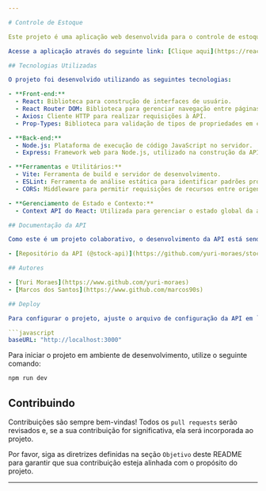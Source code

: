 ```yaml
---

# Controle de Estoque

Este projeto é uma aplicação web desenvolvida para o controle de estoque de itens, implementando funcionalidades CRUD para gerenciar entidades de usuários e itens. A administração do sistema é realizada por um administrador, que tem permissões para gerenciar contas de usuários e atualizar os itens do estoque. Usuários comuns, por outro lado, têm permissões limitadas, podendo apenas realizar login, alterar sua senha, e criar e visualizar itens disponíveis.

Acesse a aplicação através do seguinte link: [Clique aqui](https://react-stock-jph97vote-yurimoraes-projects.vercel.app/#/)

## Tecnologias Utilizadas

O projeto foi desenvolvido utilizando as seguintes tecnologias:

- **Front-end:**
  - React: Biblioteca para construção de interfaces de usuário.
  - React Router DOM: Biblioteca para gerenciar navegação entre páginas.
  - Axios: Cliente HTTP para realizar requisições à API.
  - Prop-Types: Biblioteca para validação de tipos de propriedades em componentes React.

- **Back-end:**
  - Node.js: Plataforma de execução de código JavaScript no servidor.
  - Express: Framework web para Node.js, utilizado na construção da API.

- **Ferramentas e Utilitários:**
  - Vite: Ferramenta de build e servidor de desenvolvimento.
  - ESLint: Ferramenta de análise estática para identificar padrões problemáticos em JavaScript/JSX.
  - CORS: Middleware para permitir requisições de recursos entre origens diferentes.

- **Gerenciamento de Estado e Contexto:**
  - Context API do React: Utilizada para gerenciar o estado global da aplicação.

## Documentação da API

Como este é um projeto colaborativo, o desenvolvimento da API está sendo conduzido separadamente. Para mais detalhes sobre a API, acesse o repositório oficial:

- [Repositório da API (@stock-api)](https://github.com/yuri-moraes/stock_api/tree/main)

## Autores

- [Yuri Moraes](https://www.github.com/yuri-moraes)
- [Marcos dos Santos](https://www.github.com/marcos90s)

## Deploy

Para configurar o projeto, ajuste o arquivo de configuração da API em `./src/api` para apontar para a porta correta do seu servidor back-end. Exemplo de configuração:

```javascript
baseURL: "http://localhost:3000"
```

Para iniciar o projeto em ambiente de desenvolvimento, utilize o seguinte comando:

```bash
npm run dev
```

## Contribuindo

Contribuições são sempre bem-vindas! Todos os `pull requests` serão revisados e, se a sua contribuição for significativa, ela será incorporada ao projeto.

Por favor, siga as diretrizes definidas na seção `Objetivo` deste README para garantir que sua contribuição esteja alinhada com o propósito do projeto.

---
```

